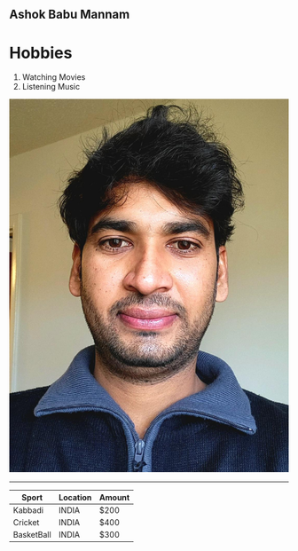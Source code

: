 ## Ashok Babu Mannam
# Hobbies
1.  Watching Movies
2.  Listening Music

![Ashok](/Ashok.jfif)

***************************************************************************
|Sport|Location|Amount|
|---|---|---|
|Kabbadi|INDIA|$200|
|Cricket|INDIA|$400|
|BasketBall|INDIA|$300|
